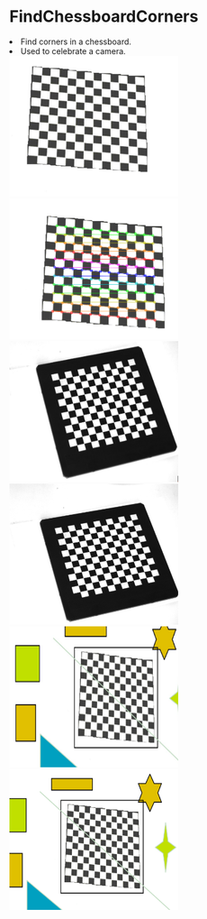 # FindChessboardCorners
<li>Find corners in a chessboard.
<li>Used to celebrate a camera.

<img src="https://github.com/xiaonimo/FindChessboardCorners/raw/master/Results/raw1.PNG" width=300 height=250/>
<img src="https://github.com/xiaonimo/FindChessboardCorners/raw/master/Results/res1.PNG" width=300 height=250/>
<img src="https://github.com/xiaonimo/FindChessboardCorners/raw/master/Results/raw2.PNG" width=300 height=250/>
<img src="https://github.com/xiaonimo/FindChessboardCorners/raw/master/Results/res2.PNG" width=300 height=250/>
<img src="https://github.com/xiaonimo/FindChessboardCorners/raw/master/Results/raw3.PNG" width=300 height=250/>
<img src="https://github.com/xiaonimo/FindChessboardCorners/raw/master/Results/res3.PNG" width=300 height=250/>
